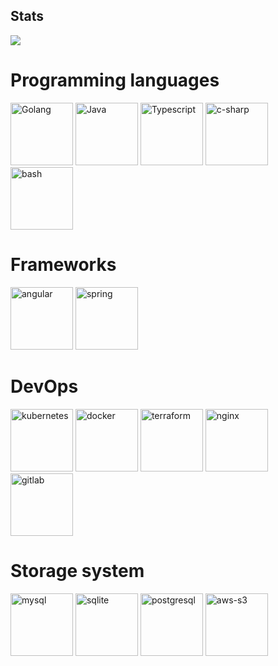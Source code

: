 ## Stats
<span>
  <img align="center" src="https://github-readme-stats.vercel.app/api?username=deemakuzovkin&count_private=true&show_icons=true" />
</span>

# Programming languages
<a href="#" title="Golang"><img src="https://github.com/get-icon/geticon/raw/master/icons/go.svg" alt="Golang" width="100px" height="100px"></a>
<a href="#" title="Java"><img src="https://github.com/get-icon/geticon/raw/master/icons/java.svg" alt="Java" width="100px" height="100px"></a>
<a href="#" title="Typescript"><img src="https://github.com/get-icon/geticon/raw/master/icons/typescript-icon.svg" alt="Typescript" width="100px" height="100px"></a>
<a href="#" title="c-sharp"><img src="https://github.com/get-icon/geticon/raw/master/icons/c-sharp.svg" alt="c-sharp" width="100px" height="100px"></a>
<a href="#" title="bash"><img src="https://github.com/get-icon/geticon/raw/master/icons/bash.svg" alt="bash" width="100px" height="100px"></a>

# Frameworks
<a href="#" title="angular"><img src="https://github.com/get-icon/geticon/raw/master/icons/angular-icon.svg" alt="angular" width="100px" height="100px"></a>
<a href="#" title="spring"><img src="https://github.com/get-icon/geticon/raw/master/icons/spring.svg" alt="spring" width="100px" height="100px"></a>

# DevOps
<a href="#" title="kubernetes"><img src="https://github.com/get-icon/geticon/raw/master/icons/kubernetes.svg" alt="kubernetes" width="100px" height="100px"></a>
<a href="#" title="docker"><img src="https://github.com/get-icon/geticon/raw/master/icons/docker-icon.svg" alt="docker" width="100px" height="100px"></a>
<a href="#" title="terraform"><img src="https://github.com/get-icon/geticon/raw/master/icons/terraform.svg" alt="terraform" width="100px" height="100px"></a>
<a href="#" title="nginx"><img src="https://github.com/get-icon/geticon/raw/master/icons/nginx-icon.svg" alt="nginx" width="100px" height="100px"></a>
<a href="#" title="gitlab"><img src="https://github.com/get-icon/geticon/raw/master/icons/gitlab.svg" alt="gitlab" width="100px" height="100px"></a>

# Storage system
<a href="#" title="mysql"><img src="https://github.com/get-icon/geticon/raw/master/icons/mysql.svg" alt="mysql" width="100px" height="100px"></a>
<a href="#" title="sqlite"><img src="https://github.com/get-icon/geticon/raw/master/icons/sqlite.svg" alt="sqlite" width="100px" height="100px"></a>
<a href="#" title="postgresql"><img src="https://github.com/get-icon/geticon/raw/master/icons/postgresql-logo.svg" alt="postgresql" width="100px" height="100px"></a>
<a href="#" title="aws-s3"><img src="https://github.com/get-icon/geticon/raw/master/icons/aws-s3.svg" alt="aws-s3" width="100px" height="100px"></a>

